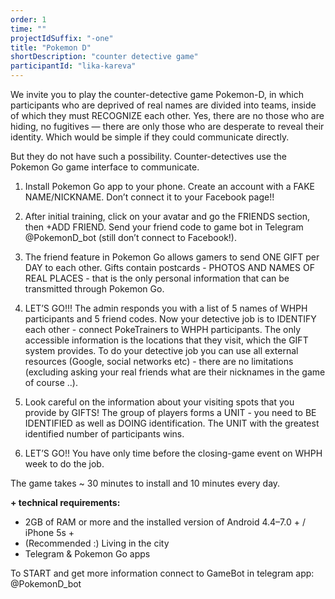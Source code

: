```yaml
---
order: 1
time: ""
projectIdSuffix: "-one"
title: "Pokemon D"
shortDescription: "counter detective game"
participantId: "lika-kareva"
---
```


We invite you to play the counter-detective game Pokemon-D, in which participants who are deprived of real names are divided into teams, inside of which they must RECOGNIZE each other. Yes, there are no those who are hiding, no fugitives — there are only those who are desperate to reveal their identity. Which would be simple if they could communicate directly.


But they do not have such a possibility. Counter-detectives use the Pokemon Go game interface to communicate.


1. Install Pokemon Go app to your phone. Create an account with a FAKE NAME/NICKNAME. Don’t connect it to your Facebook page!!

2. After initial training, click on your avatar and go the FRIENDS section, then +ADD FRIEND. Send your friend code to game bot  in Telegram @PokemonD_bot (still don’t connect to Facebook!).

3. The friend feature in Pokemon Go allows gamers to send ONE GIFT per DAY to each other. Gifts contain postcards - PHOTOS AND NAMES OF REAL PLACES - that is the only personal information that can be transmitted through Pokemon Go.

4. LET’S GO!!! The admin responds you with a list of 5 names of WHPH participants and 5 friend codes. Now your detective job is to IDENTIFY each other - connect PokeTrainers to WHPH participants. The only accessible information is the locations that they visit, which the GIFT system provides. To do your detective job you can use all external resources (Google, social networks etc) - there are no limitations (excluding asking your real friends what are their nicknames in the game of course ..).

5. Look careful on the information about your visiting spots that you provide by GIFTS! The group of players forms a UNIT - you need to BE IDENTIFIED as well as DOING identification. The UNIT with the greatest identified number of participants wins.

6. LET’S GO!! You have only time before the closing-game event on WHPH week to do the job.


The game takes ~ 30 minutes to install and 10 minutes every day.

**+ technical requirements:**

- 2GB of RAM or more and the installed version of Android 4.4–7.0 + / iPhone 5s +
- (Recommended :) Living in the city
- Telegram & Pokemon Go apps

To START and get more information connect to GameBot in telegram app: @PokemonD_bot
